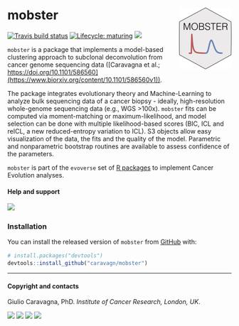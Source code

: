 
# mobster <a href='https://caravagn.github.io/mobster'><img src='man/figures/logo.png' align="right" height="139" /></a>

<!-- badges: start -->

[![Travis build
status](https://travis-ci.org/caravagn/mobster.svg?branch=master)](https://travis-ci.org/caravagn/mobster)
[![Lifecycle:
maturing](https://img.shields.io/badge/lifecycle-maturing-blue.svg)](https://www.tidyverse.org/lifecycle/#maturing)
[![](https://img.shields.io/badge/Part%20of-evoverse-blue.svg)](https://caravagn.github.io/evoverse)
<!-- badges: end -->

`mobster` is a package that implements a model-based clustering approach
to subclonal deconvolution from cancer genome sequencing data
([Caravagna et al.;
https://doi.org/10.1101/586560](https://www.biorxiv.org/content/10.1101/586560v1)).

The package integrates evolutionary theory and Machine-Learning to
analyze bulk sequencing data of a cancer biopsy - ideally,
high-resolution whole-genome sequencing data (e.g., WGS \>100x).
`mobster` fits can be computed via moment-matching or
maximum-likelihood, and model selection can be done with multiple
likelihood-based scores (BIC, ICL and reICL, a new reduced-entropy
variation to ICL). S3 objects allow easy visualization of the data, the
fits and the quality of the model. Parametric and nonparametric
bootstrap routines are available to assess confidence of the parameters.

`mobster` is part of the `evoverse` set of [R
packages](https://caravagn.github.io/evoverse) to implement Cancer
Evolution
analyses.

#### Help and support

[![](https://img.shields.io/badge/GitHub%20Pages-https://caravagn.github.io/mobster/-yellow.svg)](https://caravagn.github.io/mobster)

### Installation

You can install the released version of `mobster` from
[GitHub](https://github.com/) with:

``` r
# install.packages("devtools")
devtools::install_github("caravagn/mobster")
```

-----

#### Copyright and contacts

Giulio Caravagna, PhD. *Institute of Cancer Research, London,
UK*.

[![](https://img.shields.io/badge/Email-gcaravagn@gmail.com-seagreen.svg)](mailto:gcaravagn@gmail.com)
[![](https://img.shields.io/badge/Github-caravagn-seagreen.svg)](https://github.com/caravagn)
[![](https://img.shields.io/badge/Twitter-@gcaravagna-steelblue.svg)](https://twitter.com/gcaravagna)
[![](https://img.shields.io/badge/Personal%20webpage-https://bit.ly/2kc9E6Y-red.svg)](https://sites.google.com/site/giuliocaravagna/)
